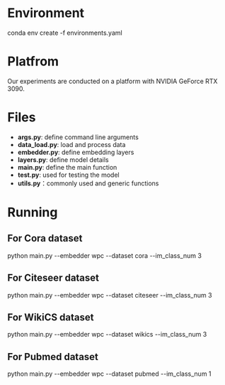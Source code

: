 # Environment
conda env create -f environments.yaml

# Platfrom
Our experiments are conducted on a platform with NVIDIA GeForce RTX 3090.

# Files
- **args.py**: define command line arguments
- **data_load.py**: load and process data
- **embedder.py**: define embedding layers
- **layers.py**: define model details
- **main.py**: define the main function
- **test.py**: used for testing the model
- **utils.py**：commonly used and generic functions
  
# Running
## For Cora dataset
python main.py --embedder wpc --dataset cora --im_class_num 3
## For Citeseer dataset
python main.py --embedder wpc --dataset citeseer --im_class_num 3
## For WikiCS dataset
python main.py --embedder wpc --dataset wikics --im_class_num 3
## For Pubmed dataset
python main.py --embedder wpc --dataset pubmed --im_class_num 1
